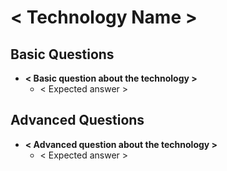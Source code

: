 # < Technology Name >

## Basic Questions

* **< Basic question about the technology >**
    * < Expected answer >

## Advanced Questions

* **< Advanced question about the technology >**
    * < Expected answer >
